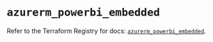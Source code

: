 # `azurerm_powerbi_embedded`

Refer to the Terraform Registry for docs: [`azurerm_powerbi_embedded`](https://registry.terraform.io/providers/hashicorp/azurerm/3.107.0/docs/resources/powerbi_embedded).
